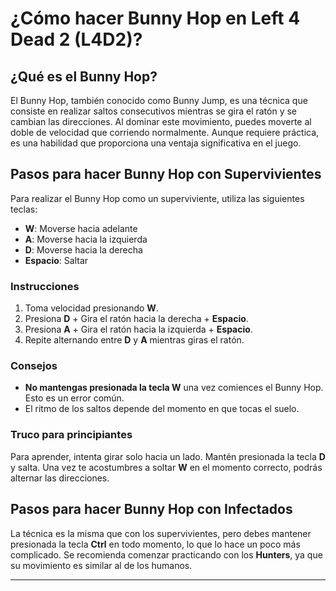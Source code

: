 
# ¿Cómo hacer Bunny Hop en Left 4 Dead 2 (L4D2)?

## ¿Qué es el Bunny Hop?

El Bunny Hop, también conocido como Bunny Jump, es una técnica que consiste en realizar saltos consecutivos mientras se gira el ratón y se cambian las direcciones. Al dominar este movimiento, puedes moverte al doble de velocidad que corriendo normalmente. Aunque requiere práctica, es una habilidad que proporciona una ventaja significativa en el juego.

## Pasos para hacer Bunny Hop con Supervivientes

Para realizar el Bunny Hop como un superviviente, utiliza las siguientes teclas:

- **W**: Moverse hacia adelante
- **A**: Moverse hacia la izquierda
- **D**: Moverse hacia la derecha
- **Espacio**: Saltar

### Instrucciones

1. Toma velocidad presionando **W**.
2. Presiona **D** + Gira el ratón hacia la derecha + **Espacio**.
3. Presiona **A** + Gira el ratón hacia la izquierda + **Espacio**.
4. Repite alternando entre **D** y **A** mientras giras el ratón.

### Consejos

- **No mantengas presionada la tecla W** una vez comiences el Bunny Hop. Esto es un error común.
- El ritmo de los saltos depende del momento en que tocas el suelo.

### Truco para principiantes
Para aprender, intenta girar solo hacia un lado. Mantén presionada la tecla **D** y salta. Una vez te acostumbres a soltar **W** en el momento correcto, podrás alternar las direcciones.

## Pasos para hacer Bunny Hop con Infectados

La técnica es la misma que con los supervivientes, pero debes mantener presionada la tecla **Ctrl** en todo momento, lo que lo hace un poco más complicado. Se recomienda comenzar practicando con los **Hunters**, ya que su movimiento es similar al de los humanos.

---